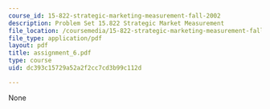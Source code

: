 ```yaml
---
course_id: 15-822-strategic-marketing-measurement-fall-2002
description: Problem Set 15.822 Strategic Market Measurement
file_location: /coursemedia/15-822-strategic-marketing-measurement-fall-2002/dc393c15729a52a2f2cc7cd3b99c112d_assignment_6.pdf
file_type: application/pdf
layout: pdf
title: assignment_6.pdf
type: course
uid: dc393c15729a52a2f2cc7cd3b99c112d

---
```

None